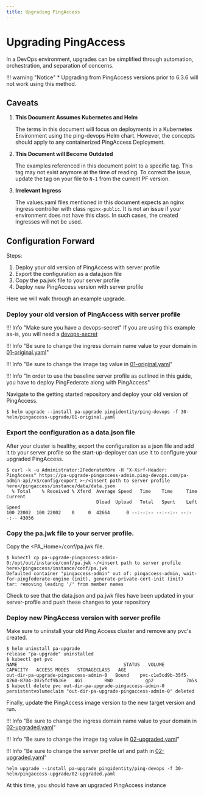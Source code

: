 ```yaml
---
title: Upgrading PingAccess
---
```


# Upgrading PingAccess

In a DevOps environment, upgrades can be simplified through automation, orchestration, and separation of concerns.

!!! warning "Notice"
    * Upgrading from PingAccess versions prior to 6.3.6 will not work using this method.

## Caveats

1.  **This Document Assumes Kubernetes and Helm**

    The terms in this document will focus on deployments in a Kubernetes Environment using the ping-devops Helm chart. However, the concepts should apply to any containerized PingAccess Deployment.

1.  **This Document will Become Outdated**

    The examples referenced in this document point to a specific tag. This tag may not exist anymore at the time of reading. To correct the issue, update the tag on your file to `N-1` from the current PF version. 

1.  **Irrelevant Ingress**

    The values.yaml files mentioned in this document expects an nginx ingress controller with class `nginx-public`. It is not an issue if your environment does not have this class. In such cases, the created ingresses will not be used.

## Configuration Forward

Steps:

1.  Deploy your old version of PingAccess with server profile
1.  Export the configuration as a data.json file
1.  Copy the pa.jwk file to your server profile
1.  Deploy new PingAccess version with server profile

Here we will walk through an example upgrade.


### Deploy your old version of PingAccess with server profile

!!! Info "Make sure you have a devops-secret"
If you are using this example as-is, you will need a [devops-secret](../how-to/devopsUserKey.md#for-kubernetes)

!!! Info "Be sure to change the ingress domain name value to your domain in [01-original.yaml](https://raw.githubusercontent.com/pingidentity/pingidentity-devops-getting-started/master/30-helm/pingaccess-upgrade/01-original.yaml)"

!!! Info "Be sure to change the image tag value in [01-original.yaml](https://raw.githubusercontent.com/pingidentity/pingidentity-devops-getting-started/master/30-helm/pingaccess-upgrade/01-original.yaml)"

!!! Info "In order to use the baseline server profile as outlined in this guide, you have to deploy PingFederate along with PingAccess"

Navigate to the getting started repository and deploy your old version of PingAccess.

```
$ helm upgrade --install pa-upgrade pingidentity/ping-devops -f 30-helm/pingaccess-upgrade/01-original.yaml
```

### Export the configuration as a data.json file

After your cluster is healthy, export the configuration as a json file and add it to your server profile so the start-up-deployer can use it to configure your upgraded PingAccess.

```
$ curl -k -u Administrator:2FederateM0re -H "X-Xsrf-Header: PingAccess" https://pa-upgrade-pingaccess-admin.ping-devops.com/pa-admin-api/v3/config/export >~/<insert path to server profile here>/pingaccess/instance/data/data.json
  % Total    % Received % Xferd  Average Speed   Time    Time     Time  Current
                                 Dload  Upload   Total   Spent    Left  Speed
100 22002  100 22002    0     0  42664      0 --:--:-- --:--:-- --:--:-- 43056
```

### Copy the pa.jwk file to your server profile.

Copy the <PA_Home>/conf/pa.jwk file.

```
$ kubectl cp pa-upgrade-pingaccess-admin-0:/opt/out/instance/conf/pa.jwk ~/<insert path to server profile here>/pingaccess/instance/conf/pa.jwk
Defaulted container "pingaccess-admin" out of: pingaccess-admin, wait-for-pingfederate-engine (init), generate-private-cert-init (init)
tar: removing leading '/' from member names
```

Check to see that the data.json and pa.jwk files have been updated in your server-profile and push these changes to your repository

### Deploy new PingAccess version with server profile

Make sure to uninstall your old Ping Access cluster and remove any pvc's created.

```
$ helm uninstall pa-upgrade
release "pa-upgrade" uninstalled
$ kubectl get pvc
NAME                                       STATUS   VOLUME                                     CAPACITY   ACCESS MODES   STORAGECLASS   AGE
out-dir-pa-upgrade-pingaccess-admin-0   Bound    pvc-c1e5cd9b-35f5-4260-8704-3075fcf9b36e   4Gi        RWO            gp2            7m5s
$ kubectl delete pvc out-dir-pa-upgrade-pingaccess-admin-0
persistentvolumeclaim "out-dir-pa-upgrade-pingaccess-admin-0" deleted
```

Finally, update the PingAccess image version to the new target version and run.

!!! Info "Be sure to change the ingress domain name value to your domain in [02-upgraded.yaml](https://raw.githubusercontent.com/pingidentity/pingidentity-devops-getting-started/master/30-helm/pingaccess-upgrade/02-upgraded.yaml)"

!!! Info "Be sure to change the image tag value in [02-upgraded.yaml](https://raw.githubusercontent.com/pingidentity/pingidentity-devops-getting-started/master/30-helm/pingaccess-upgrade/02-upgraded.yaml)"

!!! Info "Be sure to change the server profile url and path in [02-upgraded.yaml](https://raw.githubusercontent.com/pingidentity/pingidentity-devops-getting-started/master/30-helm/pingaccess-upgrade/02-upgraded.yaml)"

```
helm upgrade --install pa-upgrade pingidentity/ping-devops -f 30-helm/pingaccess-upgrade/02-upgraded.yaml
```

At this time, you should have an upgraded PingAccess instance
